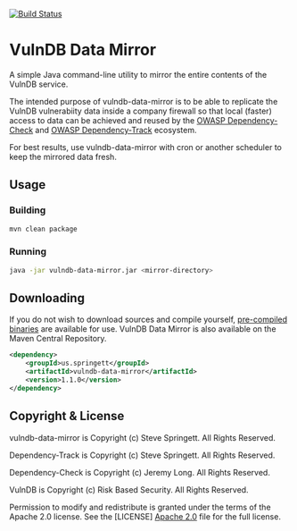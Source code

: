[![Build Status](https://travis-ci.org/stevespringett/vulndb-data-mirror.svg?branch=master)](https://travis-ci.org/stevespringett/vulndb-data-mirror)

VulnDB Data Mirror
================

A simple Java command-line utility to mirror the entire contents of the VulnDB service.

The intended purpose of vulndb-data-mirror is to be able to replicate the VulnDB vulnerabiity 
data inside a company firewall so that local (faster) access to data can be achieved and reused 
by the [OWASP Dependency-Check] and [OWASP Dependency-Track] ecosystem.

For best results, use vulndb-data-mirror with cron or another scheduler to keep the mirrored data fresh.

Usage
----------------

### Building

```sh
mvn clean package
```

### Running

```sh
java -jar vulndb-data-mirror.jar <mirror-directory>
```

Downloading
----------------

If you do not wish to download sources and compile yourself, [pre-compiled binaries] are available 
for use. VulnDB Data Mirror is also available on the Maven Central Repository.

```xml
<dependency>
    <groupId>us.springett</groupId>
    <artifactId>vulndb-data-mirror</artifactId>
    <version>1.1.0</version>
</dependency>
```

Copyright & License
-------------------

vulndb-data-mirror is Copyright (c) Steve Springett. All Rights Reserved.

Dependency-Track is Copyright (c) Steve Springett. All Rights Reserved.

Dependency-Check is Copyright (c) Jeremy Long. All Rights Reserved.

VulnDB is Copyright (c) Risk Based Security. All Rights Reserved.

Permission to modify and redistribute is granted under the terms of the Apache 2.0 license. See the [LICENSE] [Apache 2.0] file for the full license.

  [OWASP Dependency-Check]: https://www.owasp.org/index.php/OWASP_Dependency_Check
  [OWASP Dependency-Track]: https://www.owasp.org/index.php/OWASP_Dependency_Track_Project
  [Apache 2.0]: https://github.com/stevespringett/vulndb-data-mirror/blob/master/LICENSE
  [pre-compiled binaries]: https://github.com/stevespringett/vulndb-data-mirror/releases
